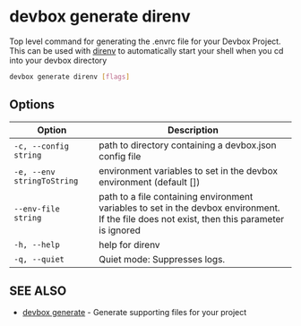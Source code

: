 # devbox generate direnv

Top level command for generating the .envrc file for your Devbox Project. This can be used with [direnv](../ide_configuration/direnv.md) to automatically start your shell when you cd into your devbox directory

```bash
devbox generate direnv [flags]
```

## Options

<!-- Markdown table of options -->
| Option | Description |
| --- | --- |
| `-c, --config string` | path to directory containing a devbox.json config file |
|  `-e, --env stringToString` |  environment variables to set in the devbox environment (default []) |
|  `--env-file string` | path to a file containing environment variables to set in the devbox environment. If the file does not exist, then this parameter is ignored |
| `-h, --help` | help for direnv |
| `-q, --quiet` | Quiet mode: Suppresses logs. |

## SEE ALSO

* [devbox generate](devbox_generate.md)	 - Generate supporting files for your project
